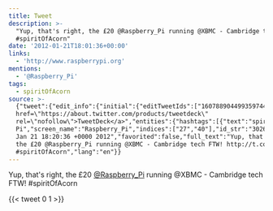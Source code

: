 ```yaml
---
title: Tweet
description: >-
  "Yup, that's right, the £20 @Raspberry_Pi running @XBMC - Cambridge tech FTW! 
  #spiritOfAcorn"
date: '2012-01-21T18:01:36+00:00'
links:
  - 'http://www.raspberrypi.org'
mentions:
  - '@Raspberry_Pi'
tags:
  - spiritOfAcorn
source: >-
  {"tweet":{"edit_info":{"initial":{"editTweetIds":["160788904499359744"],"editableUntil":"2012-01-21T19:20:36.803Z","editsRemaining":"5","isEditEligible":true}},"retweeted":false,"source":"<a
  href=\"https://about.twitter.com/products/tweetdeck\"
  rel=\"nofollow\">TweetDeck</a>","entities":{"hashtags":[{"text":"spiritOfAcorn","indices":["98","112"]}],"symbols":[],"user_mentions":[{"name":"Raspberry
  Pi","screen_name":"Raspberry_Pi","indices":["27","40"],"id_str":"302666251","id":"302666251"}],"urls":[{"url":"http://t.co/i5NUec5P","expanded_url":"http://www.raspberrypi.org","display_url":"raspberrypi.org","indices":["77","97"]}]},"display_text_range":["0","112"],"favorite_count":"0","id_str":"160788904499359744","truncated":false,"retweet_count":"1","id":"160788904499359744","possibly_sensitive":false,"created_at":"Sat
  Jan 21 18:20:36 +0000 2012","favorited":false,"full_text":"Yup, that's right,
  the £20 @Raspberry_Pi running @XBMC - Cambridge tech FTW! http://t.co/i5NUec5P
  #spiritOfAcorn","lang":"en"}}
---
```

Yup, that's right, the £20 [@Raspberry_Pi](https://twitter.com/@Raspberry_Pi) running @XBMC - Cambridge tech FTW!  #spiritOfAcorn
    
{{< tweet 0 1 >}}
    
